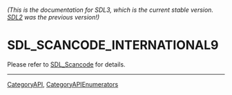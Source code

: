 ###### (This is the documentation for SDL3, which is the current stable version. [SDL2](https://wiki.libsdl.org/SDL2/) was the previous version!)
# SDL_SCANCODE_INTERNATIONAL9

Please refer to [SDL_Scancode](SDL_Scancode) for details.

----
[CategoryAPI](CategoryAPI), [CategoryAPIEnumerators](CategoryAPIEnumerators)

